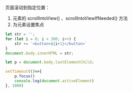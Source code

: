 页面滚动到指定位置：

1.  元素的 scrollIntoView() 、scrollIntoViewIfNeeded() 方法
2.  为元素设置焦点
```js
let str = '';
for (let i = 0; i < 300; i++) {
	str += `<button>${i+1}</button>`
}
document.body.innerHTML = str;

let p = document.body.lastElementChild;

setTimeout(()=>{
	p.focus()
	console.log(document.activeElement)
}, 1000)
```